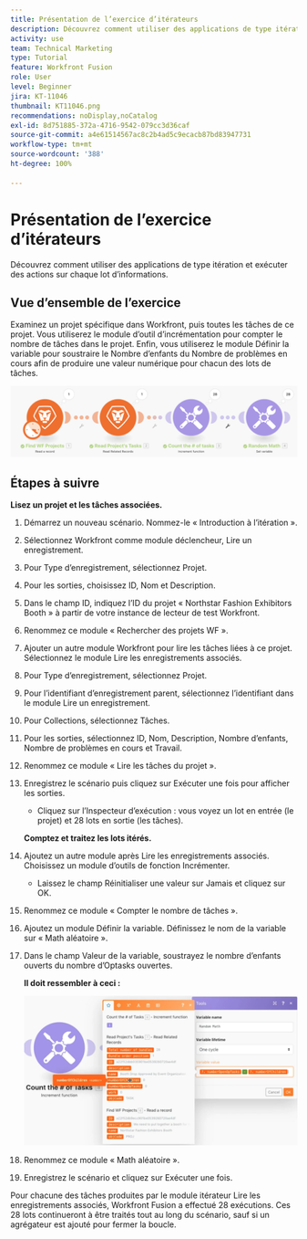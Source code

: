 ```yaml
---
title: Présentation de l’exercice d’itérateurs
description: Découvrez comment utiliser des applications de type itération et exécuter des actions sur chaque lot d’informations.
activity: use
team: Technical Marketing
type: Tutorial
feature: Workfront Fusion
role: User
level: Beginner
jira: KT-11046
thumbnail: KT11046.png
recommendations: noDisplay,noCatalog
exl-id: 8d751885-372a-4716-9542-079cc3d36caf
source-git-commit: a4e61514567ac8c2b4ad5c9ecacb87bd83947731
workflow-type: tm+mt
source-wordcount: '388'
ht-degree: 100%

---
```


# Présentation de l’exercice d’itérateurs

Découvrez comment utiliser des applications de type itération et exécuter des actions sur chaque lot d’informations.

## Vue d’ensemble de l’exercice

Examinez un projet spécifique dans Workfront, puis toutes les tâches de ce projet. Vous utiliserez le module d’outil d’incrémentation pour compter le nombre de tâches dans le projet. Enfin, vous utiliserez le module Définir la variable pour soustraire le Nombre d’enfants du Nombre de problèmes en cours afin de produire une valeur numérique pour chacun des lots de tâches.

![Présentation des itérateurs image 1](../12-exercises/assets/introduction-to-iterators-walkthrough-1.png)

## Étapes à suivre

**Lisez un projet et les tâches associées.**

1. Démarrez un nouveau scénario. Nommez-le « Introduction à l’itération ».
1. Sélectionnez Workfront comme module déclencheur, Lire un enregistrement.
1. Pour Type d’enregistrement, sélectionnez Projet.
1. Pour les sorties, choisissez ID, Nom et Description.
1. Dans le champ ID, indiquez l’ID du projet « Northstar Fashion Exhibitors Booth » à partir de votre instance de lecteur de test Workfront.
1. Renommez ce module « Rechercher des projets WF ».
1. Ajouter un autre module Workfront pour lire les tâches liées à ce projet. Sélectionnez le module Lire les enregistrements associés.
1. Pour Type d’enregistrement, sélectionnez Projet.
1. Pour l’identifiant d’enregistrement parent, sélectionnez l’identifiant dans le module Lire un enregistrement.
1. Pour Collections, sélectionnez Tâches.
1. Pour les sorties, sélectionnez ID, Nom, Description, Nombre d’enfants, Nombre de problèmes en cours et Travail.
1. Renommez ce module « Lire les tâches du projet ».
1. Enregistrez le scénario puis cliquez sur Exécuter une fois pour afficher les sorties.

   + Cliquez sur l’Inspecteur d’exécution : vous voyez un lot en entrée (le projet) et 28 lots en sortie (les tâches).

   **Comptez et traitez les lots itérés.**

1. Ajoutez un autre module après Lire les enregistrements associés. Choisissez un module d’outils de fonction Incrémenter.

   + Laissez le champ Réinitialiser une valeur sur Jamais et cliquez sur OK.

1. Renommez ce module « Compter le nombre de tâches ».
1. Ajoutez un module Définir la variable. Définissez le nom de la variable sur « Math aléatoire ».
1. Dans le champ Valeur de la variable, soustrayez le nombre d’enfants ouverts du nombre d’Optasks ouvertes.

   **Il doit ressembler à ceci :**

   ![Présentation des itérateurs image 2](../12-exercises/assets/introduction-to-iterators-walkthrough-2.png)

1. Renommez ce module « Math aléatoire ».
1. Enregistrez le scénario et cliquez sur Exécuter une fois.

Pour chacune des tâches produites par le module itérateur Lire les enregistrements associés, Workfront Fusion a effectué 28 exécutions. Ces 28 lots continueront à être traités tout au long du scénario, sauf si un agrégateur est ajouté pour fermer la boucle.
